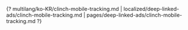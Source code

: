 {? multilang/ko-KR/clinch-mobile-tracking.md | localized/deep-linked-ads/clinch-mobile-tracking.md | pages/deep-linked-ads/clinch-mobile-tracking.md ?}
